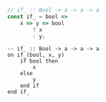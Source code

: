 ```javascript
// if_ :: Bool -> a -> a -> a
const if_ = bool =>
    x => y => bool
        ? x
        : y;
```


```applescript
-- if_ :: Bool -> a -> a -> a
on if_(bool, x, y)
    if bool then
        x
    else
        y
    end if
end if_
```